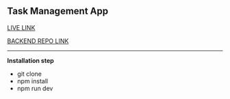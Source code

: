 ## Task Management App

[LIVE LINK](https://task-management-frontend-ddeepak26s-projects.vercel.app/)

[BACKEND REPO LINK](https://github.com/dDeepak26/Task-Management-backend)

---

**Installation step**

- git clone
- npm install
- npm run dev
